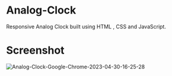 # Analog-Clock
Responsive Analog Clock built using HTML , CSS and JavaScript.

Screenshot
========
![Analog-Clock-Google-Chrome-2023-04-30-16-25-28](https://user-images.githubusercontent.com/67383719/235349911-2b018d82-e268-462b-94bb-c89262dfa145.gif)
